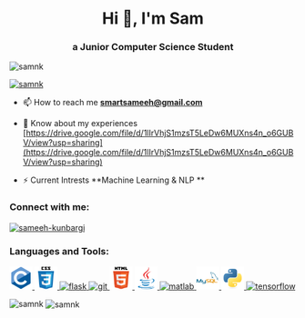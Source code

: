 <h1 align="center">Hi 👋, I'm Sam</h1>
<h3 align="center">a Junior Computer Science Student</h3>

<p align="left"> <img src="https://komarev.com/ghpvc/?username=samnk&label=Profile%20views&color=0e75b6&style=flat" alt="samnk" /> </p>

<p align="left"> <a href="https://github.com/ryo-ma/github-profile-trophy"><img src="https://github-profile-trophy.vercel.app/?username=samnk" alt="samnk" /></a> </p>

- 📫 How to reach me **smartsameeh@gmail.com**

- 📄 Know about my experiences [https://drive.google.com/file/d/1lIrVhjS1mzsT5LeDw6MUXns4n_o6GUBV/view?usp=sharing](https://drive.google.com/file/d/1lIrVhjS1mzsT5LeDw6MUXns4n_o6GUBV/view?usp=sharing)

- ⚡ Current Intrests **Machine Learning & NLP **

<h3 align="left">Connect with me:</h3>
<p align="left">
<a href="https://linkedin.com/in/sameeh-kunbargi" target="blank"><img align="center" src="https://cdn.jsdelivr.net/npm/simple-icons@3.0.1/icons/linkedin.svg" alt="sameeh-kunbargi" height="30" width="40" /></a>
</p>

<h3 align="left">Languages and Tools:</h3>
<p align="left"> <a href="https://www.cprogramming.com/" target="_blank"> <img src="https://raw.githubusercontent.com/devicons/devicon/master/icons/c/c-original.svg" alt="c" width="40" height="40"/> </a> <a href="https://www.w3schools.com/css/" target="_blank"> <img src="https://raw.githubusercontent.com/devicons/devicon/master/icons/css3/css3-original-wordmark.svg" alt="css3" width="40" height="40"/> </a> <a href="https://flask.palletsprojects.com/" target="_blank"> <img src="https://www.vectorlogo.zone/logos/pocoo_flask/pocoo_flask-icon.svg" alt="flask" width="40" height="40"/> </a> <a href="https://git-scm.com/" target="_blank"> <img src="https://www.vectorlogo.zone/logos/git-scm/git-scm-icon.svg" alt="git" width="40" height="40"/> </a> <a href="https://www.w3.org/html/" target="_blank"> <img src="https://raw.githubusercontent.com/devicons/devicon/master/icons/html5/html5-original-wordmark.svg" alt="html5" width="40" height="40"/> </a> <a href="https://www.java.com" target="_blank"> <img src="https://raw.githubusercontent.com/devicons/devicon/master/icons/java/java-original.svg" alt="java" width="40" height="40"/> </a> <a href="https://www.mathworks.com/" target="_blank"> <img src="https://raw.githubusercontent.com/simple-icons/simple-icons/master/icons/mathworks.svg" alt="matlab" width="40" height="40"/> </a> <a href="https://www.mysql.com/" target="_blank"> <img src="https://raw.githubusercontent.com/devicons/devicon/master/icons/mysql/mysql-original-wordmark.svg" alt="mysql" width="40" height="40"/> </a> <a href="https://www.python.org" target="_blank"> <img src="https://raw.githubusercontent.com/devicons/devicon/master/icons/python/python-original.svg" alt="python" width="40" height="40"/> </a> <a href="https://www.tensorflow.org" target="_blank"> <img src="https://www.vectorlogo.zone/logos/tensorflow/tensorflow-icon.svg" alt="tensorflow" width="40" height="40"/> </a> </p>

<p><img align="left" src="https://github-readme-stats.vercel.app/api/top-langs?username=samnk&show_icons=true&locale=en&layout=compact" alt="samnk" /></p>

<p>&nbsp;<img align="center" src="https://github-readme-stats.vercel.app/api?username=samnk&show_icons=true&locale=en" alt="samnk" /></p>
